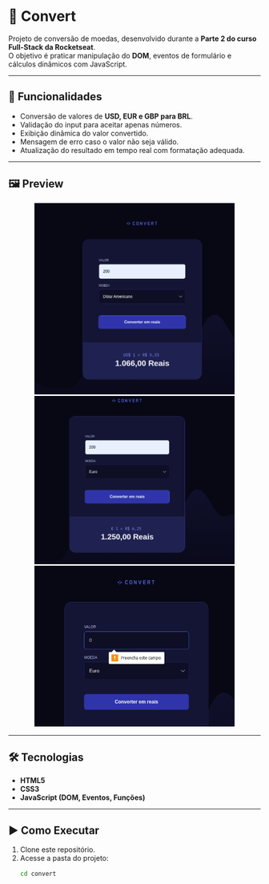 # 💱 Convert

Projeto de conversão de moedas, desenvolvido durante a **Parte 2 do curso Full-Stack da Rocketseat**.  
O objetivo é praticar manipulação do **DOM**, eventos de formulário e cálculos dinâmicos com JavaScript.

---

## 🚀 Funcionalidades
- Conversão de valores de **USD, EUR e GBP para BRL**.  
- Validação do input para aceitar apenas números.  
- Exibição dinâmica do valor convertido.  
- Mensagem de erro caso o valor não seja válido.  
- Atualização do resultado em tempo real com formatação adequada.

---

## 🖼️ Preview

<p align="center">
  <img src="./img/img-preview1.png" alt="Preview convert" width="400px"><br>
  <img src="./img/img-preview2.png" alt="Preview convert" width="400px"><br>
  <img src="./img/img-preview3.png" alt="Preview convert" width="400px">
</p>

---

## 🛠️ Tecnologias
- **HTML5**
- **CSS3**
- **JavaScript (DOM, Eventos, Funções)**

---

## ▶️ Como Executar
1. Clone este repositório.
2. Acesse a pasta do projeto:
   ```bash
   cd convert
    ```